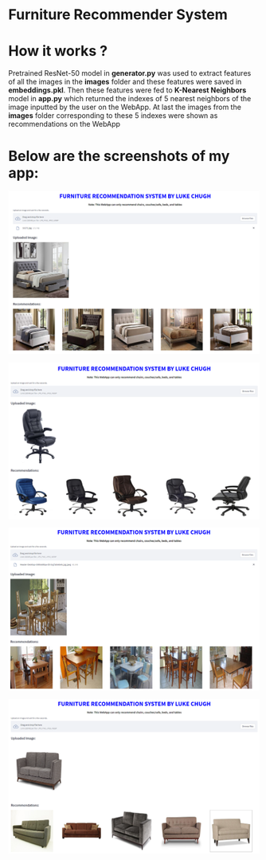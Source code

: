 # Furniture Recommender System

# How it works ?
Pretrained ResNet-50 model in **generator.py** was used to extract features of all the images in the **images** folder and these features were saved in **embeddings.pkl**. Then these features were fed to **K-Nearest Neighbors** model in **app.py** which returned the indexes of 5 nearest neighbors of the image inputted by the user on the WebApp. At last the images from the **images** folder corresponding to these 5 indexes were shown as recommendations on the WebApp

# Below are the screenshots of my app:

![Capture](https://github.com/luke-chugh/Furniture-Recommender-WebApp/blob/main/screenshots/bed.png)

![Capture](https://github.com/luke-chugh/Furniture-Recommender-WebApp/blob/main/screenshots/chair.png)

![Capture](https://github.com/luke-chugh/Furniture-Recommender-WebApp/blob/main/screenshots/table.png)

![Capture](https://github.com/luke-chugh/Furniture-Recommender-WebApp/blob/main/screenshots/couch.png)
